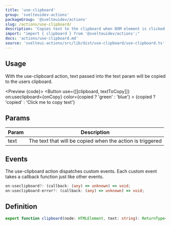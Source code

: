```yaml
---
title: 'use-clipboard'
group: 'svelteuidev-actions'
packageGroup: '@svelteuidev/actions'
slug: /actions/use-clipboard/
description: 'Copies text to the clipboard when DOM element is clicked'
import: "import { clipboard } from '@svelteuidev/actions';"
docs: 'actions/use-clipboard.md'
source: 'svelteui-actions/src/lib/dist/use-clipboard/use-clipboard.ts'
---
```


<script lang='ts'>
    import { Button } from '@svelteuidev/core';
	import { clipboard } from '@svelteuidev/actions';
    import { Heading, Preview } from 'components'

	let textToCopy = 'This message was copied';
	let copied = false;
    let onCopy = () => {
        copied = true;
        setTimeout(function () {
            copied = false;
        }, 1000);
    }

    const code = `
    <script>
        import { Button } from '@svelteuidev/core';
        import { clipboard } from '@svelteuidev/actions';

        let textToCopy = 'This message was copied';
        let copied = false;
        setTimeout(function () {
            copied = false;
        }, 1000);
    <\/script>

    <Button
        use={[[clipboard, textToCopy]]}
        on:useclipboard={onCopy}
        color={copied ? 'green' : 'blue'}
    >
        {copied ? 'copied' : 'Click me to copy text'}
    <\/Button>
    `
</script>

<Heading />

## Usage

With the use-clipboard action, text passed into the text param will be copied to the users clipboard.

<Preview {code}>
<Button
use={[[clipboard, textToCopy]]}
on:useclipboard={onCopy}
color={copied ? 'green' : 'blue'} >
{copied ? 'copied' : 'Click me to copy text'}
</Button>
</Preview>

## Params

| Param | Description                                               |
| ----- | --------------------------------------------------------- |
| text  | The text that will be copied when the action is triggered |

## Events

The use-clipboard action dispatches custom events. Each custom event takes a callback function just like other events.

```ts
on:useclipboard?: (callback: (any) => unknown) => void;
on:useclipboard-error?: (callback: (any) => unknown) => void;
```

## Definition

```ts
export function clipboard(node: HTMLElement, text: string): ReturnType<Action>;
```
